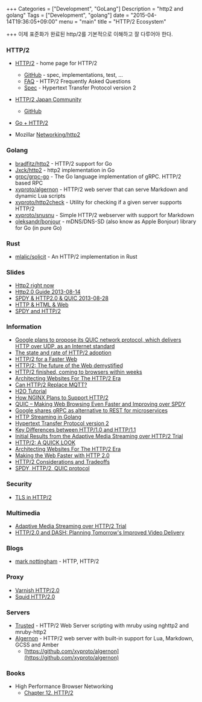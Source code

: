 +++
Categories = ["Development", "GoLang"]
Description = "http2 and golang"
Tags = ["Development", "golang"]
date = "2015-04-14T19:36:05+09:00"
menu = "main"
title = "HTTP/2 Ecosystem"

+++
이제 표준화가 완료된 http/2를 기본적으로 이해하고 잘 다루어야 한다.

### HTTP/2
* [HTTP/2](https://http2.github.io/) - home page for HTTP/2
	- [GitHub](https://github.com/http2) - spec, implementations, test, ...
	- [FAQ](http://http2.github.io/faq/) - HTTP/2 Frequently Asked Questions
	- [Spec](https://http2.github.io/http2-spec/) - Hypertext Transfer Protocol version 2

* [HTTP/2 Japan Community](http://http2.info/)
	- [GitHub](https://github.com/http2jp)

* [Go + HTTP/2](https://http2.golang.org/)

* Mozillar [Networking/http2](https://wiki.mozilla.org/Networking/http2)


### Golang
* [bradfitz/http2](https://github.com/bradfitz/http2) - HTTP/2 support for Go
* [Jxck/http2](https://github.com/Jxck/http2) - http2 implementation in Go
* [grpc/grpc-go](https://github.com/grpc/grpc-go) - The Go language implementation of gRPC. HTTP/2 based RPC
* [xyproto/algernon](https://github.com/xyproto/algernon) - HTTP/2 web server that can serve Markdown and dynamic Lua scripts
* [xyproto/http2check](https://github.com/xyproto/http2check) - Utility for checking if a given server supports HTTP/2
* [xyproto/snusnu](https://github.com/xyproto/snusnu) - Simple HTTP/2 webserver with support for Markdown
* [oleksandr/bonjour](https://github.com/oleksandr/bonjour) - mDNS/DNS-SD (also know as Apple Bonjour) library for Go (in pure Go)


### Rust
* [mlalic/solicit](https://github.com/mlalic/solicit) - An HTTP/2 implementation in Rust


### Slides
* [Http2 right now](http://www.slideshare.net/bagder/http2-right-now-fosdem2015)
* [Http2.0 Guide 2013-08-14](http://www.slideshare.net/Jxck/http20-guide-http2study-20130814)
* [SPDY & HTTP2.0 & QUIC 2013-08-28](http://www.slideshare.net/Jxck/spdy-http2-quic-bpstudy-20130828)
* [HTTP & HTML & Web](http://www.slideshare.net/PeterREgli/http-html-web)
* [SPDY and HTTP/2](http://www.slideshare.net/FabianFrankDe/spdy-43482773)



### Information
* [Google plans to propose its QUIC network protocol, which delivers HTTP over UDP, as an Internet standard](http://venturebeat.com/2015/04/17/google-plans-to-propose-its-quic-network-protocol-which-delivers-http-over-udp-as-an-internet-standard/)
* [The state and rate of HTTP/2 adoption](http://daniel.haxx.se/blog/2015/03/31/the-state-and-rate-of-http2-adoption/)
* [HTTP/2 for a Faster Web](https://cascadingmedia.com/insites/2015/03/http-2.html)
* [HTTP/2: The future of the Web demystified](http://www.infoworld.com/article/2895409/networking/http2-future-web-demystified.html)
* [HTTP/2 finished, coming to browsers within weeks](http://arstechnica.com/information-technology/2015/02/http2-finished-coming-to-browsers-within-weeks/)
* [Architecting Websites For The HTTP/2 Era](https://ma.ttias.be/architecting-websites-http2-era/)
* [Can HTTP/2 Replace MQTT?](http://timkellogg.me/blog/2015/02/20/can-http2-replace-mqtt/)
* [H2O Tutorial](https://calomel.org/h2o.html)
* [How NGINX Plans to Support HTTP/2](http://nginx.com/blog/how-nginx-plans-to-support-http2/)
* [QUIC – Making Web Browsing Even Faster and Improving over SPDY](http://yucianga.info/?p=819)
* [Google shares gRPC as alternative to REST for microservices](http://opensource.com/bus/15/3/google-grpc-open-source-remote-procedure-calls)
* [HTTP Streaming in Golang](http://dmathieu.com/articles/development/golang-streaming/)
* [Hypertext Transfer Protocol version 2](http://www.lightrains.com/blog/hypertext-transfer-protocol-version-2)
* [Key Differences between HTTP/1.0 and HTTP/1.1](http://www8.org/w8-papers/5c-protocols/key/key.html)
* [Initial Results from the Adaptive Media Streaming over HTTP/2 Trial](http://www.bbc.co.uk/rd/blog/2015/01/initial-results-from-the-adaptive-media-streaming-over-http-2-trial)
* [HTTP/2: A QUICK LOOK](http://blog.scottlogic.com/2014/11/07/http-2-a-quick-look.html)
* [Architecting Websites For The HTTP/2 Era](https://ma.ttias.be/architecting-websites-http2-era/)
* [Making the Web Faster with HTTP 2.0](http://queue.acm.org/detail.cfm?id=2555617)
* [HTTP/2 Considerations and Tradeoffs](https://insouciant.org/tech/http-slash-2-considerations-and-tradeoffs/)
* [SPDY, HTTP/2, QUIC protocol](http://www.programering.com/a/MTN0MDNwATg.html)


### Security
* [TLS in HTTP/2](http://daniel.haxx.se/blog/2015/03/06/tls-in-http2/)


### Multimedia
* [Adaptive Media Streaming over HTTP/2 Trial](http://www.bbc.co.uk/rd/blog/2014/12/adaptive-media-streaming-over-http-2-trial)
* [HTTP/2.0 and DASH: Planning Tomorrow's Improved Video Delivery](http://www.streamingmedia.com/Articles/Editorial/Featured-Articles/HTTP-2.0-and-DASH-Planning-Tomorrows-Improved-Video-Delivery-98653.aspx)

### Blogs
* [mark nottingham](https://www.mnot.net/) - HTTP, HTTP/2

### Proxy
* [Varnish HTTP/2.0](https://www.varnish-cache.org/docs/trunk/phk/http20.html#varnish)
* [Squid HTTP/2.0](http://wiki.squid-cache.org/Features/HTTP2)

### Servers
* [Trusted](http://trusterd.org/) - HTTP/2 Web Server scripting with mruby using nghttp2 and mruby-http2
* [Algernon](http://algernon.roboticoverlords.org/) - HTTP/2 web server with built-in support for Lua, Markdown, GCSS and Amber
	- [https://github.com/xyproto/algernon](https://github.com/xyproto/algernon)

### Books
* High Performance Browser Networking
	- [Chapter 12. HTTP/2](http://chimera.labs.oreilly.com/books/1230000000545/ch12.html)
